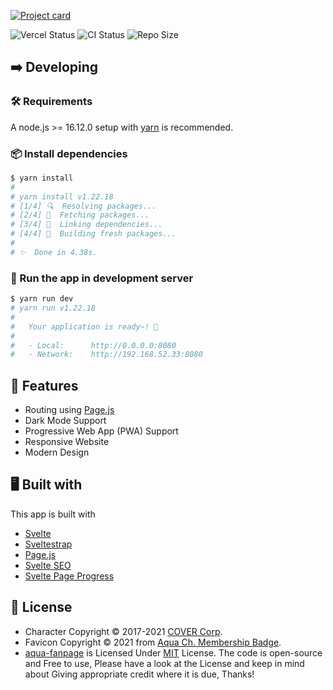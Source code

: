 [![Project card](https://cdn.upload.systems/uploads/uBOxBZYG.png)](https://aqua.falcxxdev.ml)

![Vercel Status](https://img.shields.io/github/deployments/gifaldyazkaa/aqua-fanpage/Production?label=Vercel&logo=vercel&logoColor=black&style=for-the-badge) ![CI Status](https://img.shields.io/github/workflow/status/gifaldyazkaa/aqua-fanpage/%5BPrettier%5D%20Format%20Checking?label=CI&logo=github-actions&style=for-the-badge) ![Repo Size](https://img.shields.io/github/repo-size/gifaldyazkaa/aqua-fanpage?logo=github&style=for-the-badge)

## ➡️ Developing

### 🛠️ Requirements

A node.js >= 16.12.0 setup with [yarn](https://yarnpkg.com) is recommended.

### 📦 Install dependencies

```sh
$ yarn install
#
# yarn install v1.22.18
# [1/4] 🔍  Resolving packages...
# [2/4] 🚚  Fetching packages...
# [3/4] 🔗  Linking dependencies...
# [4/4] 🔨  Building fresh packages...
#
# ✨  Done in 4.38s.
```

### 🏃 Run the app in development server

```sh
$ yarn run dev
# yarn run v1.22.18
#
#   Your application is ready~! 🚀
#
#   - Local:      http://0.0.0.0:8080
#   - Network:    http://192.168.52.33:8080
```

## 💎 Features

- Routing using [Page.js](https://npmjs.com/package/page)
- Dark Mode Support
- Progressive Web App (PWA) Support
- Responsive Website
- Modern Design

## 🖥️ Built with

This app is built with

- [Svelte](https://svelte.dev)
- [Sveltestrap](https://sveltestrap.js.org)
- [Page.js](https://npmjs.com/package/page)
- [Svelte SEO](https://github.com/artiebits/svelte-seo)
- [Svelte Page Progress](https://www.npmjs.com/package/svelte-page-progress)

## 📃 License

- Character Copyright &copy; 2017-2021 [COVER Corp](https://cover-corp.com).
- Favicon Copyright &copy; 2021 from [Aqua Ch. Membership Badge](https://www.youtube.com/channel/UC1opHUrw8rvnsadT-iGp7Cg/join).
- [aqua-fanpage](#) is Licensed Under [MIT](https://github.com/gifaldyazkaa/aqua-fanpage/blob/master/LICENSE) License. The code is open-source and Free to use, Please have a look at the License and keep in mind about Giving appropriate credit where it is due, Thanks!
